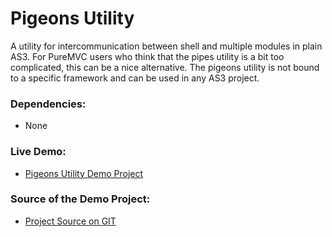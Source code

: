 Pigeons Utility
==============

A utility for intercommunication between shell and multiple modules in plain AS3. 
For PureMVC users who think that the pipes utility is a bit too complicated, this can be a nice alternative. 
The pigeons utility is not bound to a specific framework and can be used in any AS3 project.

### Dependencies:
- None

### Live Demo:
- [Pigeons Utility Demo Project](http://www.kaegi.net/pigeons-utility-demo)

### Source of the Demo Project:
- [Project Source on GIT](https://github.com/christiankaegi/pigeons-utility-demo-project)

